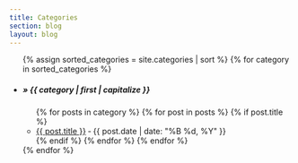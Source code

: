 ```yaml
---
title: Categories
section: blog
layout: blog
---
```


<div class="hcat">
  <!-- <h2>Posts by category:</h2> -->
  <ul>
  {% assign sorted_categories = site.categories | sort %}
  {% for category in sorted_categories %}
    <li>
      <h5 id="{{ category | first }}">&raquo; {{ category | first | capitalize }}</h5>
      <ul>
      {% for posts in category %}
        {% for post in posts %}
          {% if post.title %}
            <li><a href="{{ post.url }}">{{ post.title }}</a> <span class="byline">&dash; {{ post.date | date: "%B %d, %Y" }}</span></li>
          {% endif %}
        {% endfor %}
      {% endfor %}
      </ul>
    </li>
  {% endfor %}
  </ul>
</div><!-- .hfeed -->
